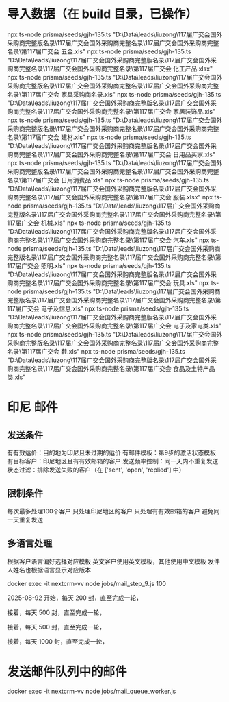 # 导入数据（在 build 目录，已操作）
npx ts-node prisma/seeds/gjh-135.ts "D:\Data\leads\liuzong\117届广交会国外采购商完整版名录\117届广交会国外采购商完整名录\117届广交会国外采购商完整名录\第117届广交会 五金.xls"
npx ts-node prisma/seeds/gjh-135.ts "D:\Data\leads\liuzong\117届广交会国外采购商完整版名录\117届广交会国外采购商完整名录\117届广交会国外采购商完整名录\第117届广交会 化工产品.xlsx"
npx ts-node prisma/seeds/gjh-135.ts "D:\Data\leads\liuzong\117届广交会国外采购商完整版名录\117届广交会国外采购商完整名录\117届广交会国外采购商完整名录\第117届广交会 家具采购商名录.xls"
npx ts-node prisma/seeds/gjh-135.ts "D:\Data\leads\liuzong\117届广交会国外采购商完整版名录\117届广交会国外采购商完整名录\117届广交会国外采购商完整名录\第117届广交会 家居装饰品.xls"
npx ts-node prisma/seeds/gjh-135.ts "D:\Data\leads\liuzong\117届广交会国外采购商完整版名录\117届广交会国外采购商完整名录\117届广交会国外采购商完整名录\第117届广交会 建材.xls"
npx ts-node prisma/seeds/gjh-135.ts "D:\Data\leads\liuzong\117届广交会国外采购商完整版名录\117届广交会国外采购商完整名录\117届广交会国外采购商完整名录\第117届广交会 日用品买家.xls"
npx ts-node prisma/seeds/gjh-135.ts "D:\Data\leads\liuzong\117届广交会国外采购商完整版名录\117届广交会国外采购商完整名录\117届广交会国外采购商完整名录\第117届广交会 日用消费品.xls"
npx ts-node prisma/seeds/gjh-135.ts "D:\Data\leads\liuzong\117届广交会国外采购商完整版名录\117届广交会国外采购商完整名录\117届广交会国外采购商完整名录\第117届广交会 服装.xlsx"
npx ts-node prisma/seeds/gjh-135.ts "D:\Data\leads\liuzong\117届广交会国外采购商完整版名录\117届广交会国外采购商完整名录\117届广交会国外采购商完整名录\第117届广交会 机械.xls"
npx ts-node prisma/seeds/gjh-135.ts "D:\Data\leads\liuzong\117届广交会国外采购商完整版名录\117届广交会国外采购商完整名录\117届广交会国外采购商完整名录\第117届广交会 汽车.xls"
npx ts-node prisma/seeds/gjh-135.ts "D:\Data\leads\liuzong\117届广交会国外采购商完整版名录\117届广交会国外采购商完整名录\117届广交会国外采购商完整名录\第117届广交会 照明.xls"
npx ts-node prisma/seeds/gjh-135.ts "D:\Data\leads\liuzong\117届广交会国外采购商完整版名录\117届广交会国外采购商完整名录\117届广交会国外采购商完整名录\第117届广交会 玩具.xls"
npx ts-node prisma/seeds/gjh-135.ts "D:\Data\leads\liuzong\117届广交会国外采购商完整版名录\117届广交会国外采购商完整名录\117届广交会国外采购商完整名录\第117届广交会 电子及信息.xls”
npx ts-node prisma/seeds/gjh-135.ts "D:\Data\leads\liuzong\117届广交会国外采购商完整版名录\117届广交会国外采购商完整名录\117届广交会国外采购商完整名录\第117届广交会 电子及家电类.xls"
npx ts-node prisma/seeds/gjh-135.ts "D:\Data\leads\liuzong\117届广交会国外采购商完整版名录\117届广交会国外采购商完整名录\117届广交会国外采购商完整名录\第117届广交会 鞋.xls"
npx ts-node prisma/seeds/gjh-135.ts "D:\Data\leads\liuzong\117届广交会国外采购商完整版名录\117届广交会国外采购商完整名录\117届广交会国外采购商完整名录\第117届广交会 食品及土特产品类.xls"


# 印尼 邮件
## 发送条件
有有效运价：目的地为印尼且未过期的运价
有邮件模板：第9步的激活状态模板
有目标客户：印尼地区且有有效邮箱的客户
发送频率控制：同一天内不重复发送
状态过滤：排除发送失败的客户（在 ['sent', 'open', 'replied'] 中）
## 限制条件
每次最多处理100个客户
只处理印尼地区的客户
只处理有有效邮箱的客户
避免同一天重复发送
## 多语言处理
根据客户语言偏好选择对应模板
英文客户使用英文模板，其他使用中文模板
发件人姓名也根据语言显示对应版本

docker exec -it nextcrm-vv node jobs/mail_step_9.js 100

2025-08-92 开始，每天 200 封，直至完成一轮，

接着，每天 500 封，直至完成一轮，

接着，每天 500 封，直至完成一轮，

接着，每天 1000 封，直至完成一轮，


# 发送邮件队列中的邮件
docker exec -it nextcrm-vv node jobs/mail_queue_worker.js


